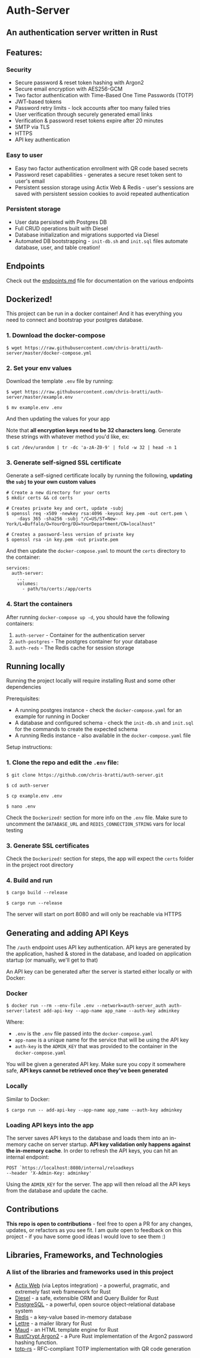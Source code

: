 # Auth-Server
## An authentication server written in Rust

## Features:
### Security
- Secure password & reset token hashing with Argon2
- Secure email encryption with AES256-GCM
- Two factor authentication with Time-Based One Time Passwords (TOTP)
- JWT-based tokens
- Password retry limits - lock accounts after too many failed tries
- User verification through securely generated email links
- Verification & password reset tokens expire after 20 minutes
- SMTP via TLS
- HTTPS
- API key authentication

### Easy to user
- Easy two factor authentication enrollment with QR code based secrets
- Password reset capabilities - generates a secure reset token sent to user's email
- Persistent session storage using Actix Web & Redis - user's sessions are saved with persistent session cookies to avoid repeated authentication

### Persistent storage
- User data persisted with Postgres DB
- Full CRUD operations built with Diesel
- Database initialization and migrations supported via Diesel
- Automated DB bootstrapping - `init-db.sh` and `init.sql` files automate database, user, and table creation!

## Endpoints

Check out the [endpoints.md](https://raw.githubusercontent.com/chris-bratti/auth-server/master/endpoints.md) file for documentation on the various endpoints

## Dockerized!

This project can be run in a docker container! And it has everything you need to connect and bootstrap your postgres database.

### 1. Download the docker-compose

```
$ wget https://raw.githubusercontent.com/chris-bratti/auth-server/master/docker-compose.yml
```

### 2. Set your env values

Download the template `.env` file by running:

```
$ wget https://raw.githubusercontent.com/chris-bratti/auth-server/master/example.env

$ mv example.env .env
```

And then updating the values for your app

Note that **all encryption keys need to be 32 characters long**. Generate these strings with whatever method you'd like, ex:

```
$ cat /dev/urandom | tr -dc 'a-zA-Z0-9' | fold -w 32 | head -n 1
```

### 3. Generate self-signed SSL certificate
Generate a self-signed certificate locally by running the following, **updating the `subj` to your own custom values**

```
# Create a new directory for your certs
$ mkdir certs && cd certs

# Creates private key and cert, update -subj
$ openssl req -x509 -newkey rsa:4096 -keyout key.pem -out cert.pem \
    -days 365 -sha256 -subj "/C=US/ST=New-York/L=Buffalo/O=YourOrg/OU=YourDepartment/CN=localhost"

# Creates a password-less version of private key
$ openssl rsa -in key.pem -out private.pem
```

And then update the `docker-compose.yaml` to mount the `certs` directory to the container:

```
services:
  auth-server:
    ...
    volumes:
      - path/to/certs:/app/certs
```

### 4. Start the containers
After running `docker-compose up -d`, you should have the following containers:

1. `auth-server` - Container for the authentication server
2. `auth-postgres` - The postgres container for your database
3. `auth-reds` - The Redis cache for session storage

## Running locally

Running the project locally will require installing Rust and some other dependencies

Prerequisites: 
- A running postgres instance - check the `docker-compose.yaml` for an example for running in Docker
- A database and configured schema - check the `init-db.sh` and `init.sql` for the commands to create the expected schema
- A running Redis instance - also available in the `docker-compose.yaml` file

Setup instructions:

### 1. Clone the repo and edit the `.env` file:
```
$ git clone https://github.com/chris-bratti/auth-server.git

$ cd auth-server

$ cp example.env .env

$ nano .env
```

Check the `Dockerized!` section for more info on the `.env` file. Make sure to uncomment the `DATABASE_URL` and `REDIS_CONNECTION_STRING` vars for local testing

### 3. Generate SSL certificates

Check the `Dockerized!` section for steps, the app will expect the `certs` folder in the project root directory

### 4. Build and run
```
$ cargo build --release

$ cargo run --release
```

The server will start on port 8080 and will only be reachable via HTTPS

## Generating and adding API Keys
The `/auth` endpoint uses API key authentication. API keys are generated by the application, hashed & stored in the database, and loaded on application startup (or manually, we'll get to that)

An API key can be generated after the server is started either locally or with Docker:

### Docker
```
$ docker run --rm --env-file .env --network=auth-server_auth auth-server:latest add-api-key --app-name app_name --auth-key adminkey
```
Where:

- `.env` is the `.env` file passed into the `docker-compose.yaml`
- `app-name` is a unique name for the service that will be using the API key
- `auth-key` is the `ADMIN_KEY` that was provided to the container in the `docker-compose.yaml`

You will be given a generated API key. Make sure you copy it somewhere safe, **API keys cannot be retrieved once they've been generated**

### Locally
Similar to Docker:
```
$ cargo run -- add-api-key --app-name app_name --auth-key adminkey
```

### Loading API keys into the app
The server saves API keys to the database and loads them into an in-memory cache on server startup. **API key validation only happens against the in-memory cache**. In order to refresh the API keys, you can hit an internal endpoint:

```
POST `https://localhost:8080/internal/reloadkeys
--header 'X-Admin-Key: adminkey'
```

Using the `ADMIN_KEY` for the server. The app will then reload all the API keys from the database and update the cache.

## Contributions

**This repo is open to contributions** - feel free to open a PR for any changes, updates, or refactors as you see fit. I am *quite* open to feedback on this project - if you have some good ideas I would love to see them :)


## Libraries, Frameworks, and Technologies
### A list of the libraries and frameworks used in this project
- [Actix Web](https://github.com/actix/actix-web) (via Leptos integration) - a powerful, pragmatic, and extremely fast web framework for Rust
- [Diesel](https://github.com/diesel-rs/diesel) - a safe, extensible ORM and Query Builder for Rust
- [PostgreSQL](https://www.postgresql.org/) - a powerful, open source object-relational database system 
- [Redis](https://github.com/redis/redis) - a key-value based in-memory database
- [Lettre](https://github.com/lettre/lettre) - a mailer library for Rust
- [Maud](https://github.com/lambda-fairy/maud) - an HTML template engine for Rust
- [RustCrypt Argon2](https://docs.rs/argon2/latest/argon2/) - a Pure Rust implementation of the Argon2 password hashing function.
- [totp-rs](https://github.com/constantoine/totp-rs) - RFC-compliant TOTP implementation with QR code generation

